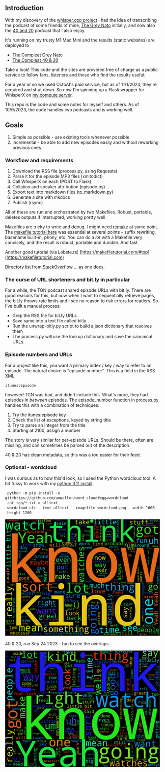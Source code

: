 ## Introduction

With my discovery of the [whisper.cpp project](https://github.com/ggerganov/whisper.cpp)
I had the idea of transcribing the podcast of some friends of mine, 
[The Grey Nato](https://thegreynato.com/) initially, and now also the [40 and 20](https://watchclicker.com/4020-the-watch-clicker-podcast/) podcast that I also enjoy.

It's running on my trusty M1 Mac Mini and the results (static websites) are deployed to

- [The Compleat Grey Nato](https://www.phfactor.net/tgn/)
- [The Compleat 40 & 20](https://www.phfactor.net/wcl/)

Take a look! This code and the sites are provided free of charge as a public service to fellow fans, listeners and those who
find the results useful.

For a year or so we used OctoAI's paid service, but as of 11/1/2024, they're acquired and shut down. So now I'm spinning up a Flask
wrapper for WhisperX on [my compute server](https://ultracrepidarian.phfactor.net/2018/11/17/2018-machine-learning-home-build/). 

This repo is the code and some notes for myself and others. As of 10/9/2023, the code handles two podcasts and is working 
well. 

## Goals

1. Simple as possible - use existing tools whenever possible
2. Incremental - be able to add new episodes easily and without reworking previous ones

### Workflow and requirements

1. Download the RSS file (process.py, using Requests)
2. Parse it for the episode MP3 files (xmltodict)
4. Call WhisperX on each (POST to Flask)
5. Collation and speaker attribution (episode.py)
5. Export text into markdown files (to_markdown.py)
6. Generate a site with mkdocs
7. Publish (rsync)

All of these are run and orchestrated by two Makefiles. Robust, portable, deletes
outputs if interrupted, working pretty well. 

Makefiles are tricky to write and debug. I might need [remake](https://remake.readthedocs.io/en/latest/) at some point. The [makefile tutorial here](https://makefiletutorial.com/) was essential at several points - suffix rewriting, basename built-in, phony, etc. You can do a _lot_ with a Makefile very concisely, and the result is robust, portable and durable. And fast.

Another good tutorial (via Lobste.rs) [https://makefiletutorial.com/#top](https://makefiletutorial.com)

Directory [list from StackOverflow](https://stackoverflow.com/questions/13897945/wildcard-to-obtain-list-of-all-directories) ... as one does.

### The curse of URL shorteners and bit.ly in particular

For a while, the TGN podcast shared episode URLs with bit.ly. There are good reasons for this, but now when I want to 
sequentially retrieve pages, the bit.ly throws rate limits and I see no reason to risk errors for readers. So I've 
built a manual process:

- Grep the RSS file for bit.ly URLs
- Save same into a text file called bitly
- Run the unwrap-bitly.py script to build a json dictionary that resolves them
- The process.py will use the lookup dictionary and save the canonical URLs.

### Episode numbers and URLs

For a project like this, you want a primary index / key / way to refer to an episode. The natural choice is "episode number". This is a field in the RSS XML:

    itunes:episode

however! TGN was bad, and didn't include this. What's more, they had episodes _in between_ episodes. The episode_number
function in process.py handles this with a combination of techniques:

1. Try the itunes:episode key
2. Check the list of exceptions, keyed by string title
3. Try to parse an integer from the title
4. Starting at 2100, assign a number

The story is very similar for per-episode URLs. Should be there, often are missing, and can sometimes be parsed out of the description.

40 & 20 has clean metadata, so this was a _ton_ easier for their feed.

### Optional - wordcloud

I was curious as to how this'd look, so I used the Python wordcloud tool. A bit fussy
to work with my [python 3.11 install](https://github.com/amueller/word_cloud/issues/708):

	 python -m pip install -e git+https://github.com/amueller/word_cloud#egg=wordcloud
	 cat tgn/*.txt > alltext
	 wordcloud_cli --text alltext --imagefile wordcloud.png --width 1600 --height 1200

![wordcloud](archive/wordcloud.png "TGN wordcloud")

40 & 20, run Sep 24 2023 - fun to see the overlaps.

![wordcloud_wcl](archive/wordcloud_wcl.png "40 & 20 wordcloud")
